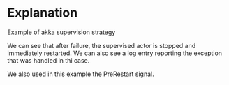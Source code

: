 # Explanation

Example of akka supervision strategy

We can see that after failure, the supervised actor is stopped and immediately restarted.
We can also see a log entry reporting the exception that was handled in thi case.

We also used in this example the PreRestart signal.